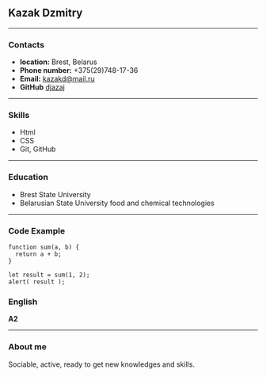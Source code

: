 ## Kazak Dzmitry
---

### Contacts
* **location:** Brest, Belarus
* **Phone number:** +375(29)748-17-36
* **Email:** kazakd@mail.ru
* **GitHub** [djazaj](https://github.com/djazaj)
---


### Skills
* Html
* CSS
* Git, GitHub
---


### Education
* Brest State University
* Belarusian State University food and chemical technologies
---


### Code Example
```
function sum(a, b) {
  return a + b;
}

let result = sum(1, 2);
alert( result );
```

### English 
**A2**
___


### About me
Sociable, active, ready to get new knowledges  and skills.
